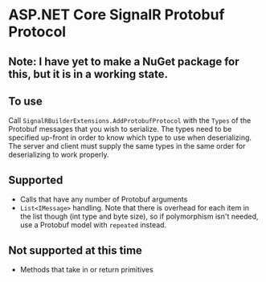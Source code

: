 # ASP.NET Core SignalR Protobuf Protocol

## Note: I have yet to make a NuGet package for this, but it is in a working state.

## To use
Call `SignalRBuilderExtensions.AddProtobufProtocol` with the `Types` of the Protobuf messages that you wish to serialize. The types need to be specified up-front in order to know which type to use when deserializing. The server and client must supply the same types in the same order for deserializing to work properly.

## Supported
- Calls that have any number of Protobuf arguments
- `List<IMessage>` handling. Note that there is overhead for each item in the list though (int type and byte size), so if polymorphism isn't needed, use a Protobuf model with `repeated` instead.

## Not supported at this time
- Methods that take in or return primitives
